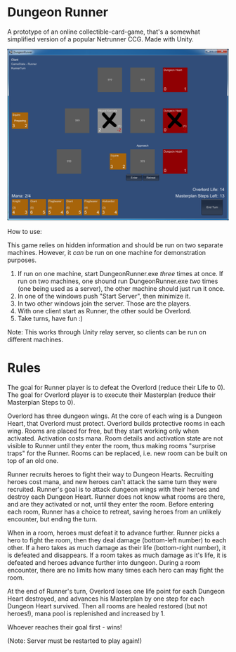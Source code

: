 # Dungeon Runner

A prototype of an online collectible-card-game, that's a somewhat simplified version of a popular Netrunner CCG. Made with Unity.

![Screenshot](screenshot.png?raw=true)

How to use:

This game relies on hidden information and should be run on two separate machines. However, it _can_ be run on one machine for demonstration purposes.

1. If run on one machine, start DungeonRunner.exe _three_ times at once. If run on two machines, one shound run DungeonRunner.exe _two_ times (one being used as a server), the other machine should just run it once.
2. In one of the windows push "Start Server", then minimize it.
3. In two other windows join the server. Those are the players.
4. With one client start as Runner, the other sould be Overlord.
5. Take turns, have fun :)

Note: This works through Unity relay server, so clients can be run on different machines.

# Rules

The goal for Runner player is to defeat the Overlord (reduce their Life to 0).
The goal for Overlord player is to execute their Masterplan (reduce their Masterplan Steps to 0).

Overlord has three dungeon wings. At the core of each wing is a Dungeon Heart, that Overlord must protect. Overlord builds protective rooms in each wing. Rooms are placed for free, but they start working only when activated. Activation costs mana. Room details and activation state are not visible to Runner until they enter the room, thus making rooms "surprise traps" for the Runner. Rooms can be replaced, i.e. new room can be built on top of an old one.

Runner recruits heroes to fight their way to Dungeon Hearts. Recruiting heroes cost mana, and new heroes can't attack the same turn they were recruited. Runner's goal is to attack dungeon wings with their heroes and destroy each Dungeon Heart. Runner does not know what rooms are there, and are they activated or not, until they enter the room. Before entering each room, Runner has a choice to retreat, saving heroes from an unlikely encounter, but ending the turn.

When in a room, heroes must defeat it to advance further. Runner picks a hero to fight the room, then they deal damage (bottom-left number) to each other. If a hero takes as much damage as their life (bottom-right number), it is defeated and disappears. If a room takes as much damage as it's life, it is defeated and heroes advance further into dungeon. During a room encounter, there are no limits how many times each hero can may fight the room.

At the end of Runner's turn, Overlord loses one life point for each Dungeon Heart destroyed, and advances his Masterplan by one step for each Dungeon Heart survived. Then all rooms are healed restored (but not heroes!), mana pool is replenished and increased by 1.

Whoever reaches their goal first - wins!

(Note: Server must be restarted to play again!)
